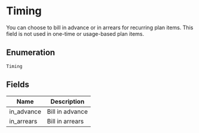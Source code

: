 # Timing

You can choose to bill in advance or in arrears for recurring plan items. This field is not used in one-time or usage-based plan items.

## Enumeration

`Timing`

## Fields

| Name | Description |
|  --- | --- |
| in_advance | Bill in advance |
| in_arrears | Bill in arrears |
